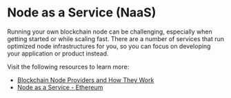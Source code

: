 # Node as a Service (NaaS)

Running your own blockchain node can be challenging, especially when getting started or while scaling fast. There are a number of services that run optimized node infrastructures for you, so you can focus on developing your application or product instead.

Visit the following resources to learn more:

- [Blockchain Node Providers and How They Work](https://www.infoq.com/articles/blockchain-as-a-service-get-block/)
- [Node as a Service - Ethereum](https://ethereum.org/en/developers/docs/nodes-and-clients/nodes-as-a-service/)
